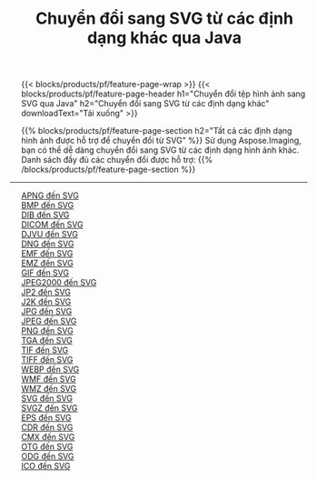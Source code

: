 ﻿---
title: Chuyển đổi sang SVG từ các định dạng khác qua Java 
weight: 3920
url: /vi/java/conversion/to/svg 
lang: vi
langdirlevel: 2
locales: zh-hans,ja,it,ru,de,es,fr,nl,id,lt,pl,pt,vi,tr,ko,zh-hant,ar,hi,th,sv,cs,uk,he
description: Sử dụng Aspose.Imaging, bạn có thể dễ dàng chuyển đổi sang SVG từ các định dạng khác
---

{{< blocks/products/pf/feature-page-wrap >}}
{{< blocks/products/pf/feature-page-header h1="Chuyển đổi tệp hình ảnh sang SVG qua Java" h2="Chuyển đổi sang SVG từ các định dạng khác" downloadText="Tải xuống" >}}


{{% blocks/products/pf/feature-page-section  h2="Tất cả các định dạng hình ảnh được hỗ trợ để chuyển đổi từ SVG" %}}
Sử dụng Aspose.Imaging, bạn có thể dễ dàng chuyển đổi sang SVG từ các định dạng hình ảnh khác.
<br/>
Danh sách đầy đủ các chuyển đổi được hỗ trợ:
{{% /blocks/products/pf/feature-page-section %}}
<div class="container-fluid productfamilypage bg-gray">
    <div class="convertypes bg-gray agp-content section">
        <div class="container">
		<hr style="margin-left:-20px;"/>
		<div class="row other-converters">
		    <div class='col-md-2 other-converter remove-lp remove-rp'><a href="/imaging/vi/java/conversion/apng-to-svg" >APNG đến SVG</a></div>
<div class='col-md-2 other-converter remove-lp remove-rp'><a href="/imaging/vi/java/conversion/bmp-to-svg" >BMP đến SVG</a></div>
<div class='col-md-2 other-converter remove-lp remove-rp'><a href="/imaging/vi/java/conversion/dib-to-svg" >DIB đến SVG</a></div>
<div class='col-md-2 other-converter remove-lp remove-rp'><a href="/imaging/vi/java/conversion/dicom-to-svg" >DICOM đến SVG</a></div>
<div class='col-md-2 other-converter remove-lp remove-rp'><a href="/imaging/vi/java/conversion/djvu-to-svg" >DJVU đến SVG</a></div>
<div class='col-md-2 other-converter remove-lp remove-rp'><a href="/imaging/vi/java/conversion/dng-to-svg" >DNG đến SVG</a></div>
<div class='col-md-2 other-converter remove-lp remove-rp'><a href="/imaging/vi/java/conversion/emf-to-svg" >EMF đến SVG</a></div>
<div class='col-md-2 other-converter remove-lp remove-rp'><a href="/imaging/vi/java/conversion/emz-to-svg" >EMZ đến SVG</a></div>
<div class='col-md-2 other-converter remove-lp remove-rp'><a href="/imaging/vi/java/conversion/gif-to-svg" >GIF đến SVG</a></div>
<div class='col-md-2 other-converter remove-lp remove-rp'><a href="/imaging/vi/java/conversion/jpeg2000-to-svg" >JPEG2000 đến SVG</a></div>
<div class='col-md-2 other-converter remove-lp remove-rp'><a href="/imaging/vi/java/conversion/jp2-to-svg" >JP2 đến SVG</a></div>
<div class='col-md-2 other-converter remove-lp remove-rp'><a href="/imaging/vi/java/conversion/j2k-to-svg" >J2K đến SVG</a></div>
<div class='col-md-2 other-converter remove-lp remove-rp'><a href="/imaging/vi/java/conversion/jpg-to-svg" >JPG đến SVG</a></div>
<div class='col-md-2 other-converter remove-lp remove-rp'><a href="/imaging/vi/java/conversion/jpeg-to-svg" >JPEG đến SVG</a></div>
<div class='col-md-2 other-converter remove-lp remove-rp'><a href="/imaging/vi/java/conversion/png-to-svg" >PNG đến SVG</a></div>
<div class='col-md-2 other-converter remove-lp remove-rp'><a href="/imaging/vi/java/conversion/tga-to-svg" >TGA đến SVG</a></div>
<div class='col-md-2 other-converter remove-lp remove-rp'><a href="/imaging/vi/java/conversion/tif-to-svg" >TIF đến SVG</a></div>
<div class='col-md-2 other-converter remove-lp remove-rp'><a href="/imaging/vi/java/conversion/tiff-to-svg" >TIFF đến SVG</a></div>
<div class='col-md-2 other-converter remove-lp remove-rp'><a href="/imaging/vi/java/conversion/webp-to-svg" >WEBP đến SVG</a></div>
<div class='col-md-2 other-converter remove-lp remove-rp'><a href="/imaging/vi/java/conversion/wmf-to-svg" >WMF đến SVG</a></div>
<div class='col-md-2 other-converter remove-lp remove-rp'><a href="/imaging/vi/java/conversion/wmz-to-svg" >WMZ đến SVG</a></div>
<div class='col-md-2 other-converter remove-lp remove-rp'><a href="/imaging/vi/java/conversion/svg-to-svg" >SVG đến SVG</a></div>
<div class='col-md-2 other-converter remove-lp remove-rp'><a href="/imaging/vi/java/conversion/svgz-to-svg" >SVGZ đến SVG</a></div>
<div class='col-md-2 other-converter remove-lp remove-rp'><a href="/imaging/vi/java/conversion/eps-to-svg" >EPS đến SVG</a></div>
<div class='col-md-2 other-converter remove-lp remove-rp'><a href="/imaging/vi/java/conversion/cdr-to-svg" >CDR đến SVG</a></div>
<div class='col-md-2 other-converter remove-lp remove-rp'><a href="/imaging/vi/java/conversion/cmx-to-svg" >CMX đến SVG</a></div>
<div class='col-md-2 other-converter remove-lp remove-rp'><a href="/imaging/vi/java/conversion/otg-to-svg" >OTG đến SVG</a></div>
<div class='col-md-2 other-converter remove-lp remove-rp'><a href="/imaging/vi/java/conversion/odg-to-svg" >ODG đến SVG</a></div>
<div class='col-md-2 other-converter remove-lp remove-rp'><a href="/imaging/vi/java/conversion/ico-to-svg" >ICO đến SVG</a></div>
                </div>
        </div>
    </div>
</div>
<br/>

